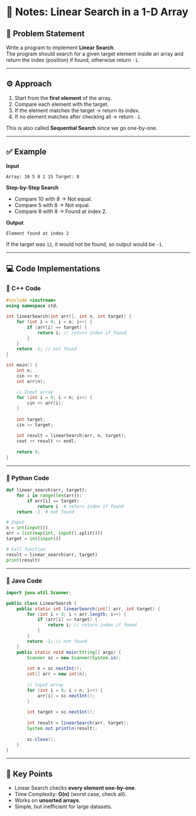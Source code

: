 # 📝 Notes: Linear Search in a 1-D Array

## 📌 Problem Statement

Write a program to implement **Linear Search**.  
The program should search for a given target element inside an array and return the index (position) if found, otherwise return `-1`.

---

## ⚙️ Approach

1. Start from the **first element** of the array.
2. Compare each element with the target.
3. If the element matches the target → return its index.
4. If no element matches after checking all → return `-1`.

This is also called **Sequential Search** since we go one-by-one.

---

## ✅ Example

**Input**

`Array: 10 5 8 2 15 Target: 8`

**Step-by-Step Search**

- Compare 10 with 8 → Not equal.
- Compare 5 with 8 → Not equal.
- Compare 8 with 8 → Found at index 2.

**Output**

`Element found at index 2`

If the target was `12`, it would not be found, so output would be `-1`.

---

## 💻 Code Implementations

### 🔹 C++ Code

```c++
#include <iostream>
using namespace std;

int linearSearch(int arr[], int n, int target) {
    for (int i = 0; i < n; i++) {
        if (arr[i] == target) {
            return i; // return index if found
        }
    }
    return -1; // not found
}

int main() {
    int n;
    cin >> n;
    int arr[n];
    
    // Input array
    for (int i = 0; i < n; i++) {
        cin >> arr[i];
    }
    
    int target;
    cin >> target;
    
    int result = linearSearch(arr, n, target);
    cout << result << endl;
    
    return 0;
}

```

---

### 🔹 Python Code

```python
def linear_search(arr, target):
    for i in range(len(arr)):
        if arr[i] == target:
            return i  # return index if found
    return -1  # not found

# Input
n = int(input())
arr = list(map(int, input().split()))
target = int(input())

# Call function
result = linear_search(arr, target)
print(result)

```

---

### 🔹 Java Code

```java
import java.util.Scanner;

public class LinearSearch {
    public static int linearSearch(int[] arr, int target) {
        for (int i = 0; i < arr.length; i++) {
            if (arr[i] == target) {
                return i; // return index if found
            }
        }
        return -1; // not found
    }
    public static void main(String[] args) {
        Scanner sc = new Scanner(System.in);
        
        int n = sc.nextInt();
        int[] arr = new int[n];
        
        // Input array
        for (int i = 0; i < n; i++) {
            arr[i] = sc.nextInt();
        }
        
        int target = sc.nextInt();
        
        int result = linearSearch(arr, target);
        System.out.println(result);
        
        sc.close();
    }
}

```

---

## 🎯 Key Points

- Linear Search checks **every element one-by-one**.
- Time Complexity: **O(n)** (worst case, check all).
- Works on **unsorted arrays**.
- Simple, but inefficient for large datasets.